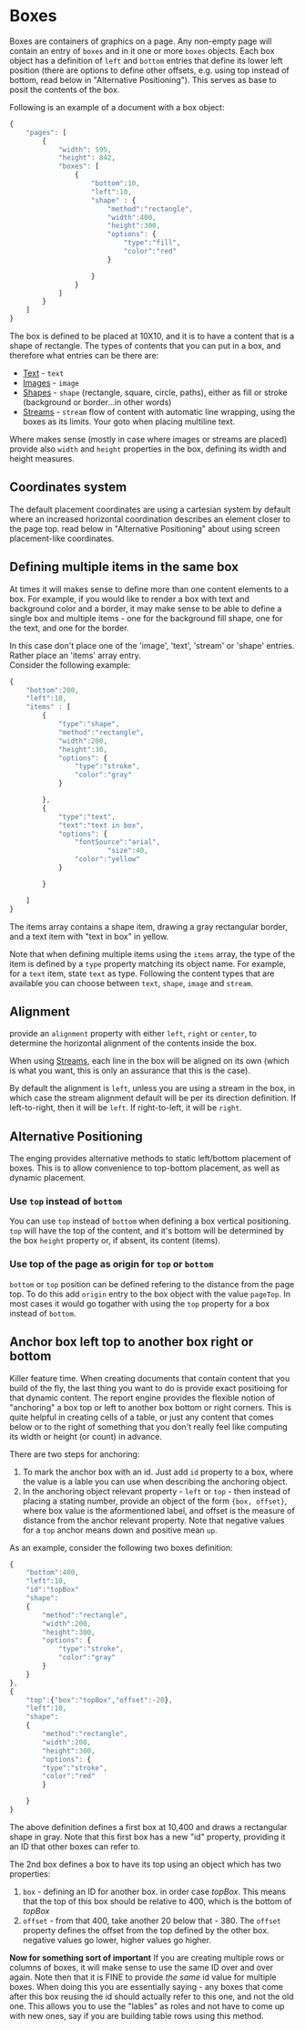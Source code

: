 # Boxes

Boxes are containers of graphics on a page. Any non-empty page will contain an entry of `boxes` and in it one or more `boxes` objects. 
Each box object has a definition of `left` and `bottom` entries that define its lower left position (there are options to define other offsets, e.g. using top instead of bottom, read below in "Alternative Positioning"). This serves as base to posit the contents of the box.

Following is an example of a document with a box object:     

```javascript
{
	"pages": [
		{
			"width": 595,
			"height": 842,
			"boxes": [
				{
					"bottom":10,
					"left":10,
					"shape" : {
						"method":"rectangle",
						"width":400,
						"height":300,
						"options": {
							"type":"fill",
							"color":"red"
						}

					}
				}
			]
		}
	]
}
```

The box is defined to be placed at 10X10, and it is to have a content that is a shape of  rectangle. The types of contents that you can put in a box, and therefore what entries can be there are:    
* [Text](./job-ticket-text.md) - `text`
* [Images](./job-ticket-images.md) - `image`
* [Shapes](./job-ticket-shapes.md) - `shape` (rectangle, square, circle, paths), either as fill or stroke (background or border...in other words)
* [Streams](./job-ticket-streams.md) - `stream` flow of content with automatic line wrapping, using the boxes as its limits. Your goto when placing multiline text.

Where makes sense (mostly in case where images or streams are placed) provide also `width` and `height` properties in the box, defining its width and height measures.

## Coordinates system

The default placement coordinates are using a cartesian system by default where an increased horizontal coordination describes an element closer to the page top. read below in "Alternative Positioning" about using screen placement-like coordinates.


## Defining multiple items in the same box

At times it will makes sense to define more than one content elements to a box. For example, if you would like to render a box with text and background color and a border, it may make sense to be able to define a single box and multiple items - one for the background fill shape, one for the text, and one for the border.

In this case don't place one of the 'image', 'text', 'stream' or 'shape' entries. Rather place an 'items' array entry.     
Consider the following example:

```javascript
{
	"bottom":200,
	"left":10,
	"items" : [
		{
			"type":"shape",
			"method":"rectangle",
			"width":200,
			"height":30,
			"options": {
				"type":"stroke",
				"color":"gray"
			}

		},
		{
			"type":"text",
			"text":"text in box",
			"options": {
				"fontSource":"arial",
		                "size":40,
				"color":"yellow"
			}

		}

	]
}
```

The items array contains a shape item, drawing a gray rectangular border, and a text item with "text in box" in yellow.

Note that when defining multiple items using the `items` array, the type of the item is defined by a `type` property matching its object name. For example, for a `text` item, state `text` as type. Following the content types that are available you can choose between `text`, `shape`, `image` and `stream`.

## Alignment

provide an `alignment` property with either `left`, `right` or `center`, to determine the horizontal alignment of the contents inside the box. 

When using [Streams](./job-ticket-streams.md), each line in the box will be aligned on its own (which is what you want, this is only an assurance that this is the case).

By default the alignment is `left`, unless you are using a stream in the box, in which case the stream alignment default will be per its direction definition. If left-to-right, then it will be `left`. If right-to-left, it will be `right`.

## Alternative Positioning

The enging provides alternative methods to static left/bottom placement of boxes. This is to allow convenience to top-bottom placement, as well as dynamic placement.

### Use `top` instead of `bottom`

You can use `top` instead of `bottom` when defining a box vertical positioning. `top` will have the top of the content, and it's bottom will be determined by the box `height` property or, if absent, its content (items).

### Use top of the page as origin for `top` or `bottom`

`bottom` or `top` position can be defined refering to the distance from the page top. To do this add `origin` entry to the box object with the value `pageTop`. In most cases it would go togather with using the `top` property for a box instead of `bottom`.

## Anchor box left top to another box right or bottom

Killer feature time. When creating documents that contain content that you build of the fly, the last thing you want to do is provide exact positioing for that dynamic content. The report engine provides the flexible notion of "anchoring" a box top or left to another box bottom or right corners. This is quite helpful in creating cells of a table, or just any content that comes below or to the right of something that you don't really feel like computing its width or height (or count) in advance.

There are two steps for anchoring:
1. To mark the anchor box with an id. Just add `id` property to a box, where the value is a lable you can use when describing the anchoring object.
2. In the anchoring object relevant property - `left` or `top` - then instead of placing a stating number, provide an object of the form `{box, offset}`, where box value is the aformentioned label, and offset is the measure of distance from the anchor relevant property. Note that negative values for a `top` anchor means down and positive mean `up`. 

As an example, consider the following two boxes definition:

```javascript
{
	"bottom":400,
	"left":10,
	"id":"topBox"
	"shape":
	{
		"method":"rectangle",
		"width":200,
		"height":300,
		"options": {
			"type":"stroke",
			"color":"gray"
		}
	}
},
{
	"top":{"box":"topBox","offset":-20},
	"left":10,
	"shape":
	{
		"method":"rectangle",
		"width":200,
		"height":300,
		"options": {
		"type":"stroke",
		"color":"red"
		}

	}
}
```

The above definition defines a first box at 10,400 and draws a rectangular shape in gray.
Note that this first box has a new "id" property, providing it an ID that other boxes can refer to.

The 2nd box defines a box to have its top using an object which has two properties:

1. `box` - defining an ID for another box. in order case *topBox*. This means that the top of this box should be relative to 400, which is the bottom of *topBox*
2. `offset` - from that 400, take another 20 below that - 380. The `offset` property defines the offset from the top defined by the other box. negative values go lower, higher values go higher.

**Now for something sort of important**
If you are creating multiple rows or columns of boxes, it will make sense to use the same ID over and over again. Note then that it is FINE to provide _the same_ id value for multiple boxes. When doing this you are essentially saying - any boxes that come after this box reusing the id should actually refer to this one, and not the old one. This allows you to use the "lables" as roles and not have to come up with new ones, say if you are building table rows using this method.
